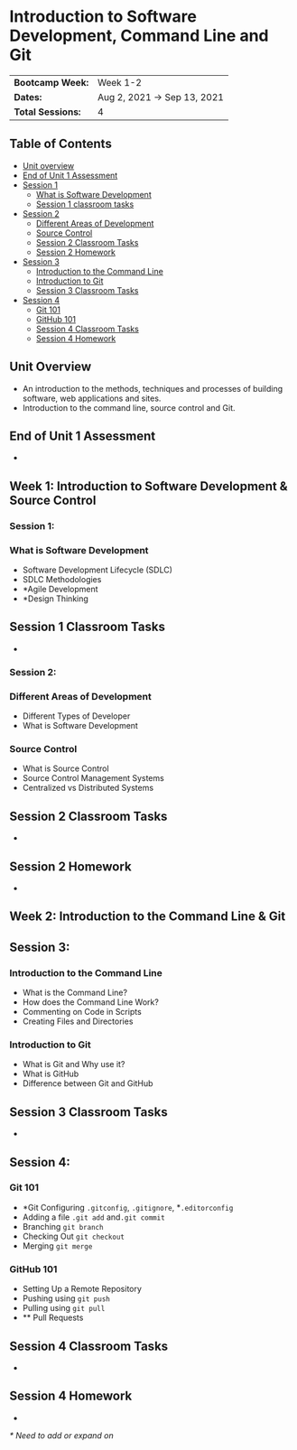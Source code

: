 # Introduction to Software Development, Command Line and Git

|||
|-----|-----|
|**Bootcamp Week:**|Week 1-2|
|**Dates:**|Aug 2, 2021 → Sep 13, 2021|
|**Total Sessions:**|4|

## Table of Contents
- [Unit overview](#unit-overview)
- [End of Unit 1 Assessment](#end-of-unit-1-assessment)
- [Session 1](#session-1)
  - [What is Software Development](#what-is-software-development)
  - [Session 1 classroom tasks](#session-1-classroom-tasks)
- [Session 2](#session-2)
  - [Different Areas of Development](#different-areas-of-development)
  - [Source Control](#source-control)
  - [Session 2 Classroom Tasks](#session-2-classroom-tasks)
  - [Session 2 Homework](#session-2-homework)
- [Session 3](#session-3)
  - [Introduction to the Command Line](#introduction-to-the-command-line)
  - [Introduction to Git](#introduction-to-the-git)
  - [Session 3 Classroom Tasks](#session-3-classroom-tasks)
- [Session 4](#session-4)
  - [Git 101](#git-101)
  - [GitHub 101](#github-101)
  - [Session 4 Classroom Tasks](#session-4-classroom-tasks)
  - [Session 4 Homework](#session-4-homework)

## Unit Overview

- An introduction to the methods, techniques and processes of building software, web applications and sites.
- Introduction to the command line, source control and Git.

## End of Unit 1 Assessment
- 
## Week 1: Introduction to Software Development & Source Control

### Session 1:

### What is Software Development
- Software Development Lifecycle (SDLC)
- SDLC Methodologies
- *Agile Development
- *Design Thinking

## Session 1 Classroom Tasks
-
### Session 2:

### Different Areas of Development
- Different Types of Developer
- What is Software Development

### Source Control
- What is Source Control
- Source Control Management Systems
- Centralized vs Distributed Systems

## Session 2 Classroom Tasks
-
## Session 2 Homework
-      
## Week 2: Introduction to the Command Line & Git

## Session 3:

### Introduction to the Command Line
- What is the Command Line?
- How does the Command Line Work?
- Commenting on Code in Scripts
- Creating Files and Directories

### Introduction to Git
- What is Git and Why use it?
- What is GitHub
- Difference between Git and GitHub

## Session 3 Classroom Tasks
-

## Session 4:

### Git 101
- *Git Configuring ``.gitconfig``, ``.gitignore``, *``.editorconfig``
- Adding a file ``.git add`` and``.git commit``
- Branching ``git branch``
- Checking Out ``git checkout``
- Merging ``git merge``

### GitHub 101
- Setting Up a Remote Repository
- Pushing using ``git push``
- Pulling using ``git pull``
- ** Pull Requests

## Session 4 Classroom Tasks
- 
## Session 4 Homework
-

_* Need to add or expand on_